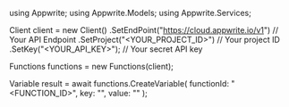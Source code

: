 using Appwrite;
using Appwrite.Models;
using Appwrite.Services;

Client client = new Client()
    .SetEndPoint("https://cloud.appwrite.io/v1") // Your API Endpoint
    .SetProject("&lt;YOUR_PROJECT_ID&gt;") // Your project ID
    .SetKey("&lt;YOUR_API_KEY&gt;"); // Your secret API key

Functions functions = new Functions(client);

Variable result = await functions.CreateVariable(
    functionId: "<FUNCTION_ID>",
    key: "<KEY>",
    value: "<VALUE>"
);